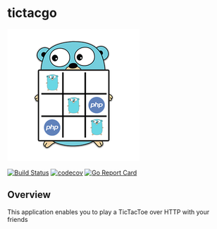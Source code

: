 # tictacgo
![](logo.png)


[![Build Status](https://travis-ci.com/davidkroell/tictacgo.svg?branch=master)](https://travis-ci.com/davidkroell/tictacgo)
[![codecov](https://codecov.io/gh/davidkroell/tictacgo/branch/master/graph/badge.svg)](https://codecov.io/gh/davidkroell/tictacgo)
[![Go Report Card](https://goreportcard.com/badge/github.com/davidkroell/tictacgo)](https://goreportcard.com/report/github.com/davidkroell/tictacgo)

## Overview
This application enables you to play a TicTacToe over HTTP with your friends

